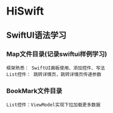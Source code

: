 # HiSwift

## SwiftUI语法学习
### Map文件目录(记录swiftui样例学习)
    框架熟悉： SwiftUI画板使用、添加控件、写法
    List控件： 跳转详情页，跳转详情页传递参数
### BookMark文件目录
    List控件：ViewModel实现下拉加载更多数据

